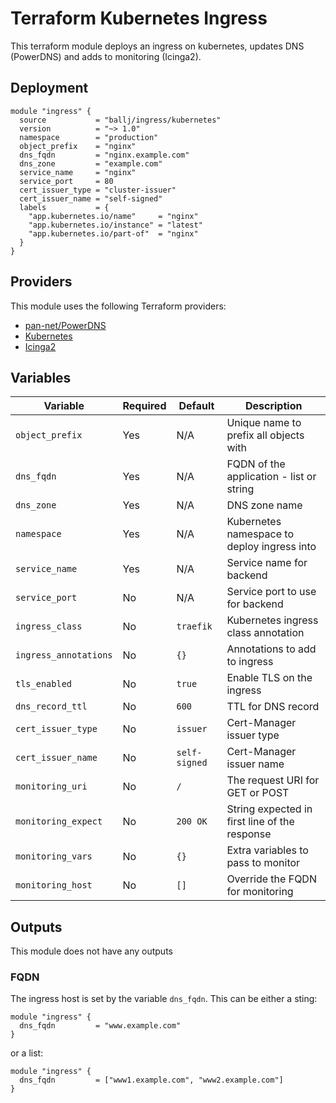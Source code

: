 # Terraform Kubernetes Ingress

This terraform module deploys an ingress on kubernetes, updates DNS (PowerDNS)
and adds to monitoring (Icinga2).

## Deployment

```
module "ingress" {
  source           = "ballj/ingress/kubernetes"
  version          = "~> 1.0"
  namespace        = "production"
  object_prefix    = "nginx"
  dns_fqdn         = "nginx.example.com"
  dns_zone         = "example.com"
  service_name     = "nginx"
  service_port     = 80
  cert_issuer_type = "cluster-issuer"
  cert_issuer_name = "self-signed"
  labels           = {
    "app.kubernetes.io/name"     = "nginx"
    "app.kubernetes.io/instance" = "latest"
    "app.kubernetes.io/part-of"  = "nginx"
  }
}
```

## Providers

This module uses the following Terraform providers:
 - [pan-net/PowerDNS](https://registry.terraform.io/providers/pan-net/powerdns/latest/docs)
 - [Kubernetes](https://registry.terraform.io/providers/hashicorp/kubernetes/latest)
 - [Icinga2](https://registry.terraform.io/providers/Icinga/icinga2/latest)

## Variables

| Variable              | Required | Default          | Description                                        |
| --------------------- | -------- | -------          | -------------------------------------------------- |
| `object_prefix`       | Yes      | N/A              | Unique name to prefix all objects with             |
| `dns_fqdn`            | Yes      | N/A              | FQDN of the application - list or string           |
| `dns_zone`            | Yes      | N/A              | DNS zone name                                      |
| `namespace`           | Yes      | N/A              | Kubernetes namespace to deploy ingress into        |
| `service_name`        | Yes      | N/A              | Service name for backend                           |
| `service_port`        | No       | N/A              | Service port to use for backend                    |
| `ingress_class`       | No       | `traefik`        | Kubernetes ingress class annotation                |
| `ingress_annotations` | No       | `{}`             | Annotations to add to ingress                      |
| `tls_enabled`         | No       | `true`           | Enable TLS on the ingress                          |
| `dns_record_ttl`      | No       | `600`            | TTL for DNS record                                 |
| `cert_issuer_type`    | No       | `issuer`         | Cert-Manager issuer type                           |
| `cert_issuer_name`    | No       | `self-signed`    | Cert-Manager issuer name                           |
| `monitoring_uri`      | No       | `/`              | The request URI for GET or POST                    |
| `monitoring_expect`   | No       | `200 OK`         | String expected in first line of the response      |
| `monitoring_vars`     | No       | `{}`             | Extra variables to pass to monitor                 |
| `monitoring_host`     | No       | `[]`             | Override the FQDN for monitoring                   |

## Outputs

This module does not have any outputs

### FQDN

The ingress host is set by the variable `dns_fqdn`. This can be either a sting:

```
module "ingress" {
  dns_fqdn         = "www.example.com"
}
```

or a list:

```
module "ingress" {
  dns_fqdn         = ["www1.example.com", "www2.example.com"]
}
```

